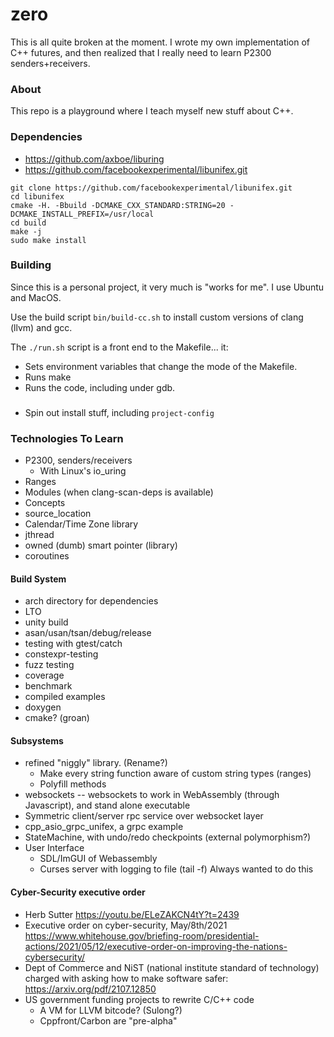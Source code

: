 
# zero

This is all quite broken at the moment. I wrote my own implementation of C++ futures, and then realized that I really need to learn P2300 senders+receivers.

### About

This repo is a playground where I teach myself new stuff about C++.

### Dependencies

 * https://github.com/axboe/liburing
 * https://github.com/facebookexperimental/libunifex.git
 
```
git clone https://github.com/facebookexperimental/libunifex.git
cd libunifex
cmake -H. -Bbuild -DCMAKE_CXX_STANDARD:STRING=20 -DCMAKE_INSTALL_PREFIX=/usr/local
cd build
make -j
sudo make install
```

### Building

Since this is a personal project, it very much is "works for me". I use Ubuntu and MacOS.

Use the build script `bin/build-cc.sh` to install custom versions of clang (llvm) and gcc.

The `./run.sh` script is a front end to the Makefile... it:
 * Sets environment variables that change the mode of the Makefile.
 * Runs make
 * Runs the code, including under gdb.

###
 * Spin out install stuff, including `project-config`

### Technologies To Learn
 * P2300, senders/receivers
   - With Linux's io_uring
 * Ranges
 * Modules (when clang-scan-deps is available)
 * Concepts
 * source_location
 * Calendar/Time Zone library
 * jthread
 * owned<T> (dumb) smart pointer (library)
 * coroutines

#### Build System

 * arch directory for dependencies
 * LTO
 * unity build
 * asan/usan/tsan/debug/release
 * testing with gtest/catch
 * constexpr-testing
 * fuzz testing
 * coverage
 * benchmark
 * compiled examples
 * doxygen
 * cmake? (groan)

#### Subsystems

 * refined "niggly" library. (Rename?)
   - Make every string function aware of custom string types (ranges)
   - Polyfill methods
 * websockets -- websockets to work in WebAssembly (through Javascript), and stand alone executable
 * Symmetric client/server rpc service over websocket layer
 * cpp_asio_grpc_unifex, a grpc example
 * StateMachine, with undo/redo checkpoints (external polymorphism?)
 * User Interface
   - SDL/ImGUI of Webassembly
   - Curses server with logging to file (tail -f) Always wanted to do this
 
#### Cyber-Security executive order
 * Herb Sutter https://youtu.be/ELeZAKCN4tY?t=2439
 * Executive order on cyber-security, May/8th/2021 https://www.whitehouse.gov/briefing-room/presidential-actions/2021/05/12/executive-order-on-improving-the-nations-cybersecurity/
 * Dept of Commerce and NiST (national institute standard of technology) charged with asking how to make software safer:
   https://arxiv.org/pdf/2107.12850
 * US government funding projects to rewrite C/C++ code
   - A VM for LLVM bitcode? (Sulong?)
   - Cppfront/Carbon are "pre-alpha"

